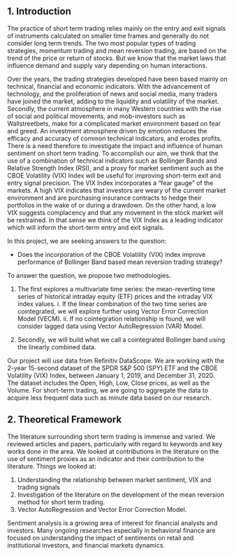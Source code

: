 ## 1. Introduction
The practice of short term trading relies mainly on the entry and exit signals of instruments calculated on smaller time frames and generally do
not consider long term trends. The two most popular types of trading strategies, momentum trading and mean reversion trading, are based on the trend 
of the price or return of stocks. But we know that the market laws that influence demand and supply vary depending on human interactions. 

Over the years, the trading strategies developed have been based mainly on technical, financial and economic indicators. With the advancement of technology, 
and the proliferation of news and social media, many traders have joined the market, adding to the liquidity and volatility of the market. Secondly, the 
current atmosphere in many Western countries with the rise of social and political movements, and mob-investors such as Wallstreetbets, make for a complicated 
market environment based on fear and greed. An investment atmosphere driven by emotion reduces the efficacy and accuracy of common technical
indicators, and erodes profits. There is a need therefore to investigate the impact and influence of human sentiment on short term trading.
To accomplish our aim, we think that the use of a combination of technical indicators such as Bollinger Bands and Relative Strength Index (RSI), and a
proxy for market sentiment such as the CBOE Volatility (VIX) Index will be useful for improving short-term exit and entry signal precision.
The VIX Index incorporates a “fear gauge” of the markets. A high VIX indicates that investors are weary of the current market environment and
are purchasing insurance contracts to hedge their portfolios in the wake of or during a drawdown. On the other hand, a low VIX suggests complacency
and that any movement in the stock market will be restrained. In that sense we think of the VIX Index as a leading indicator which will inform the
short-term entry and exit signals.

In this project, we are seeking answers to the question: 


* Does the incorporation of the CBOE Volatility (VIX) index improve performance of Bollinger Band based mean reversion trading strategy? 

To answer the question, we propose two methodologies. 

1. The first explores a multivariate time series: the mean-reverting time series of historical intraday equity (ETF) prices and the intraday VIX index values. 
    i. If the linear combination of the two time series are cointegrated, we will explore further using Vector Error Correction Model (VECM). 
    ii. If no cointegration relationship is found, we will consider lagged data using Vector AutoRegression (VAR) Model. 
         
2. Secondly, we will build what we call a cointegrated Bollinger band using the linearly combined data.

Our project will use data from Refinitiv DataScope. We are working with the 2-year 15-second dataset of the SPDR S&P 500 (SPY) ETF and the CBOE
Volatility (VIX) Index, between January 1, 2019, and December 31, 2020. The dataset includes the Open, High, Low, Close prices, as well as the Volume.
For short-term trading, we are going to aggregate the data to acquire less frequent data such as minute data based on our research.


## 2. Theoretical Framework
The literature surrounding short term trading is immense and varied. We reviewed articles and papers, particularly with regard to keywords and key works done in 
the area. We looked at contributions in the literature on the use of sentiment proxies as an indicator and their contribution to the literature.
Things we looked at:

   1. Understanding the relationship between market sentiment, VIX and trading signals
   2. Investigation of the literature on the development of the mean reversion method for short term trading.
   3. Vector AutoRegression and Vector Error Correction Model.
  
Sentiment analysis is a growing area of interest for financial analysts and investors. Many ongoing researches especially in behavioral finance are
focused on understanding the impact of sentiments on retail and institutional investors, and financial markets dynamics.
